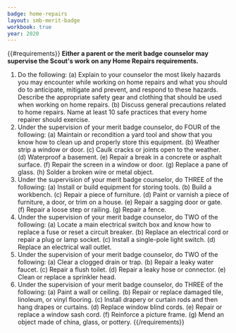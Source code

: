 ```yaml
---
badge: home-repairs
layout: smb-merit-badge
workbook: true
year: 2020
---
```


{{#requirements}}
**Either a parent or the merit badge counselor may supervise the Scout's work on any Home Repairs requirements.**
1. Do the following:
    (a) Explain to your counselor the most likely hazards you may encounter while working on home repairs and what you should do to anticipate, mitigate and prevent, and respond to these hazards. Describe the appropriate safety gear and clothing that should be used when working on home repairs.
    (b) Discuss general precautions related to home repairs. Name at least 10 safe practices that every home repairer should exercise.
2. Under the supervision of your merit badge counselor, do FOUR of the following:
    (a) Maintain or recondition a yard tool and show that you know how to clean up and properly store this equipment.
    (b) Weather strip a window or door.
    (c) Caulk cracks or joints open to the weather.
    (d) Waterproof a basement.
    (e) Repair a break in a concrete or asphalt surface.
    (f) Repair the screen in a window or door.
    (g) Replace a pane of glass.
    (h) Solder a broken wire or metal object.
3. Under the supervision of your merit badge counselor, do THREE of the following:
    (a) Install or build equipment for storing tools.
    (b) Build a workbench.
    (c) Repair a piece of furniture.
    (d) Paint or varnish a piece of furniture, a door, or trim on a house.
    (e) Repair a sagging door or gate.
    (f) Repair a loose step or railing.
    (g) Repair a fence.
4. Under the supervision of your merit badge counselor, do TWO of the following:
    (a) Locate a main electrical switch box and know how to replace a fuse or reset a circuit breaker.
    (b) Replace an electrical cord or repair a plug or lamp socket.
    (c) Install a single-pole light switch.
    (d) Replace an electrical wall outlet.
5. Under the supervision of your merit badge counselor, do TWO of the following:
    (a) Clear a clogged drain or trap.
    (b) Repair a leaky water faucet.
    (c) Repair a flush toilet.
    (d) Repair a leaky hose or connector.
    (e) Clean or replace a sprinkler head.
6. Under the supervision of your merit badge counselor, do THREE of the following:
    (a) Paint a wall or ceiling.
    (b) Repair or replace damaged tile, linoleum, or vinyl flooring.
    (c) Install drapery or curtain rods and then hang drapes or curtains.
    (d) Replace window blind cords.
    (e) Repair or replace a window sash cord.
    (f) Reinforce a picture frame.
    (g) Mend an object made of china, glass, or pottery.
{{/requirements}}
